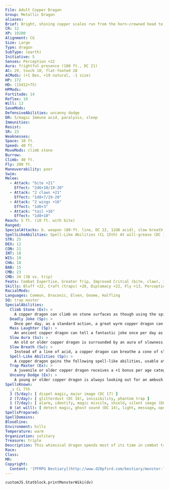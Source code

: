 ```yaml
---
File: Adult Copper Dragon
Group: Metallic Dragon
aliases: 
Brief: Bright, shining copper scales run from the horn-crowned head to the ridged tail of this long-winged dragon.
CR: 12
XP: 19200
Alignment: CG
Size: Large
Type: dragon
SubType: (earth)
Initiative: 5
Senses: Perception +22
Aura: frightful presence (180 ft., DC 21)
AC: 29, touch 10, flat-footed 28
ACMods: (+1 Dex, +19 natural, -1 size)
HP: 172
HD: (15d12+75)
HPMods: 
Fortitude: 14
Reflex: 10
Will: 13
SaveMods: 
DefensiveAbilities: uncanny dodge
DR: 5/magic Immune acid, paralysis, sleep
Immunities: 
Resist: 
SR: 23
Weaknesses: 
Space: 10 ft.
Speed: 40 ft.
MoveMods: climb stone
Burrow: 
Climb: 40 ft.
Fly: 200 ft.
Maneuverability: poor
Swim: 
Melee: 
  - Attack: "bite +21"
    Effect: "2d6+10/19-20"
  - Attack: "2 claws +21"
    Effect: "1d8+7/19-20"
  - Attack: "2 wings +16"
    Effect: "1d6+3"
  - Attack: "tail +16"
    Effect: "1d8+10"
Reach: 5 ft. (10 ft. with bite)
Ranged: 
SpecialAttacks: b. weapon (80-ft. line, DC 22, 12d6 acid), slow breath
SpellLikeAbilities: Spell-Like Abilities (CL 15th) At will-grease (DC 15), hideous laughter (DC 16), stone shape
STR: 25
DEX: 12
CON: 21
INT: 18
WIS: 19
CHA: 18
BAB: 15
CMB: 23
CMD: 34 (38 vs. trip)
Feats: Combat Expertise, Greater Trip, Improved Critcal (bite, claw), Improved Initiative, Improved Trip, Power Attack, Vital Strike
Skills: Bluff +22, Craft (traps) +28, Diplomacy +22, Fly +13, Perception +22, Perform (comedy) +19, Sense Motive +22, Spellcraft +22, Stealth +15, Use Magic Device +22
RacialMods: 
Languages: Common, Draconic, Elven, Gnome, Halfling
SQ: trap master
SpecialAbilities:
  Climb Stone (Ex): >
    A copper dragon can climb on stone surfaces as though using the spider climb spell.
  Deadly Joke (Sp): >
    Once per day, as a standard action, a great wyrm copper dragon can tell a joke that kills. This affects one target, and functions as power word kill. This is a language-dependent sonic effect.
  Mass Laughter (Sp): >
    An ancient copper dragon can tell a fantastic joke once per day as a standard action. All creatures within 10 feet per age category must make a Will save or laugh for 1 round per age category, as if affected by hideous laughter. The save DC is Charisma-based. This is equal to a 6th-level spell.
  Slow Aura (Su): >
    An old or older copper dragon is surrounded by an aura of slowness. All creatures within 5 feet of the dragon must make a Will save or be affected as per slow for 1 round. An ancient dragon's aura extends to 10 feet. For great wyrm copper dragons, those opponents that fail their saves are slowed for 1d4 rounds. The DC of this save is equal to the dragon's breath weapon. A copper dragon can suppress or activate this aura at will as a free action.
  Slow Breath (Su): >
    Instead of a line of acid, a copper dragon can breathe a cone of slowing gas. Those in the cone must make a Fortitude save or be slowed (as per the spell slow) for 1d6 rounds plus 1 round per age category of the dragon.
  Spell-Like Abilities (Sp): >
    A copper dragon gains the following spell-like abilities, usable at will upon reaching the listed age category. Very young-grease; Juvenile-hideous laughter; Adult-stone shape; Old-transmute rock to mud/mud to rock; Ancient-wall of stone; Great wyrm-move earth.
  Trap Master (Ex): >
    A juvenile or older copper dragon receives a +1 bonus per age categroy on Craft (traps) and Perception checks made to locate a trap. Upon becoming a mature adult, he can also use Disable Device to disarm magic traps as if he had the rogue's Trapfinding class feature.
  Uncanny Dodge (Ex): >
    A young or older copper dragon is always looking out for an ambush. He can never be caught flat-footed. This ability functions like the rogue ability of the same name. Age Category S pecial Abilities C aster Level Wyrmling Immunity to acid, climb stone, - slow breath Very young Grease - Young Uncanny dodge 1st Juvenile Trap master, hideous laughter 3rd Young adult DR 5/magic, spell resistance 5th Adult Frightful presence, stone shape 7th Mature adult DR 10/magic 9th Old Slow aura, transmute rock/mud 11th Very old DR 15/magic 13th Ancient Mass laughter, wall of stone 15th Wyrm DR 20/magic 17th Great wyrm Deadly joke, move earth 19th
SpellsKnown:
  _: CL 7th
  3 (5/day): [ dispel magic, major image (DC 17) ]
  2 (7/day): [ glitterdust (DC 16), invisibility, phantom trap ]
  1 (7/day): [ alarm, identify, magic missile, shield, silent image (DC 15) ]
  0 (at will): [ detect magic, ghost sound (DC 14), light, message, open/close, prestidigitation, read magic ]
SpellsPrepared: 
SpellDomains: 
Bloodline: 
Environment: hills
Temperature: warm
Organization: solitary
Treasure: triple
Description: This whimsical dragon spends most of its time in combat trying to annoy and frustrate its enemies.
Race: 
Class: 
MR: 
Copyright:
  Content: '[PFRPG Bestiary](http://www.d20pfsrd.com/bestiary/monster-listings/dragons/dragon/-metallic-copper/adult-copper-dragon)'
---
```

```dataviewjs
customJS.Statblock.printMonsterWiki(dv)
```
